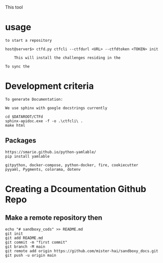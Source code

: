 This tool 

# usage
    to start a repository

    host@server$> ctfd.py ctfcli --ctfdurl <URL> --ctfdtoken <TOKEN> init

        This will install the challenges residing in the 

    To sync the 

# Development criteria

    To generate Documentation:

    We use sphinx with google docstrings currently

    cd $DATAROOT/CTFd
    sphinx-apidoc.exe -f -o .\ctfcli\ .
    make html

## Packages

    https://smarie.github.io/python-yamlable/
    pip install yamlable
    
    gitpython, docker-compose, python-docker, fire, cookiecutter
    pyyaml, Pygments, colorama, dotenv

# Creating a Dcoumentation Github Repo

## Make a remote repository then

    echo "# sandboxy_cods" >> README.md
    git init
    git add README.md
    git commit -m "first commit"
    git branch -M main
    git remote add origin https://github.com/mister-hai/sandboxy_docs.git
    git push -u origin main

